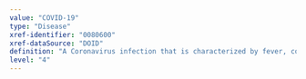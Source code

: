 ```yaml
---
value: "COVID-19"
type: "Disease"
xref-identifier: "0080600"
xref-dataSource: "DOID"
definition: "A Coronavirus infection that is characterized by fever, cough and shortness of breath and that has_material_basis_in SARS-CoV-2."
level: "4"
---
```

